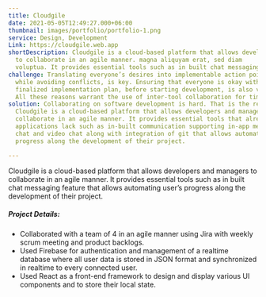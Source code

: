 ```yaml
---
title: Cloudgile
date: 2021-05-05T12:49:27.000+06:00
thumbnail: images/portfolio/portfolio-1.png
service: Design, Development
Link: https://cloudgile.web.app
shortDescription: Cloudgile is a cloud-based platform that allows developers and managers
  to collaborate in an agile manner. magna aliquyam erat, sed diam
  voluptua. It provides essential tools such as in built chat messaging feature that allows automating user’s progress along the development of their project.
challenge: Translating everyone’s desires into implementable action points, 
  while avoiding conflicts, is key. Ensuring that everyone is okay with the 
  finalized implementation plan, before starting development, is also vital. 
  All these reasons warrant the use of inter-tool collaboration for timely and seamless communication during software development.
solution: Collaborating on software development is hard. That is the reason cloudgile exists.
  Cloudgile is a cloud-based platform that allows developers and managers to
  collaborate in an agile manner. It provides essential tools that already existing
  applications lack such as in-built communication supporting in-app messaging, voice
  chat and video chat along with integration of git that allows automating user’s
  progress along the development of their project.

---
```

Cloudgile is a cloud-based platform that allows developers and managers to collaborate in an agile manner. It provides essential tools such as in built chat messaging feature that allows automating user’s progress along the development of their project.

##### Project Details:

- Collaborated with a team of 4 in an agile manner using Jira with weekly scrum meeting and product backlogs.
- Used Firebase for authentication and management of a realtime database where all user data is stored in JSON format and synchronized in realtime to every connected user.
- Used React as a front-end framework to design and display various UI components and to store their local state.